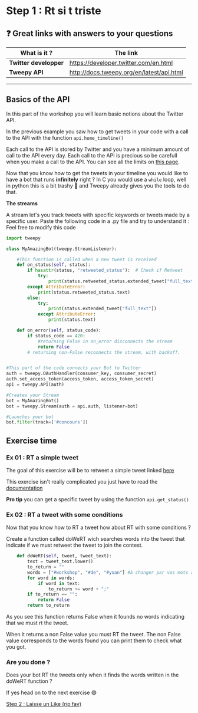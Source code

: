 # Step 1 : Rt si t triste

## :question: Great links with answers to your questions
What is it ? | The link
-------------|---------
**Twitter developper**|https://developer.twitter.com/en.html
**Tweepy API**|http://docs.tweepy.org/en/latest/api.html
---

## Basics of the API
In this part of the workshop you will learn basic notions about the Twitter API.

In the previous example you saw how to get tweets in your code with a call to the API with the function ```api.home_timeline()```

Each call to the API is stored by Twitter and you have a minimum amount of call to the API every day.
Each call to the API is precious so be carefull when you make a call to the API. You can see all the limits on [this page](https://developer.twitter.com/en/docs/basics/rate-limits).

Now that you know how to get the tweets in your timeline you would like to have a bot that runs **infinitely** right ?
In C you would use a ```while``` loop, well in python this is a bit trashy :poop: and Tweepy already gives you the tools to do that.

**The streams** 

A stream let's you track tweets with specific keywords or tweets made by a specific user.
Paste the following code in a .py file and try to understand it :
Feel free to modify this code

```python
import tweepy

class MyAmazingBot(tweepy.StreamListener):

    #This function is called when a new tweet is received
    def on_status(self, status):
        if hasattr(status, "retweeted_status"):  # Check if Retweet
            try:
                print(status.retweeted_status.extended_tweet["full_text"])
        except AttributeError:
            print(status.retweeted_status.text)
        else:
            try:
                print(status.extended_tweet["full_text"])
            except AttributeError:
                print(status.text)

    def on_error(self, status_code):
        if status_code == 420:
            #returning False in on_error disconnects the stream
            return False
        # returning non-False reconnects the stream, with backoff.


#This part of the code connects your Bot to Twitter
auth = tweepy.OAuthHandler(consumer_key, consumer_secret)
auth.set_access_token(access_token, access_token_secret)
api = tweepy.API(auth)

#Creates your Stream
bot = MyAmazingBot()
bot = tweepy.Stream(auth = api.auth, listener=bot)

#Launches your bot
bot.filter(track=['#concours'])
```
## Exercise time

### Ex 01 : RT a simple tweet

The goal of this exercise will be to retweet a simple tweet linked [here](https://twitter.com/AlderiateTV/status/1229424056451182594)

This exercise isn't really complicated you just have to read the [documentation](http://docs.tweepy.org/en/latest/api.html)

**Pro tip** you can get a specific tweet by using the function ```api.get_status()```

### Ex 02 : RT a tweet with some conditions

Now that you know how to RT a tweet how about RT with some conditions ?

Create a function called doWeRT wich searches words into the tweet that indicate if we must retweet the tweet to join the contest.

```python
    def doWeRT(self, tweet, tweet_text):
        text = tweet_text.lower()
        to_return = ""
        words = ["#workshop", "#de", "#yoan"] #à changer par vos mots à vous :)
        for word in words:
            if word in text:
                to_return += word + ";"
        if to_return == "":
            return False
        return to_return
```
As you see this function returns False when it founds no words indicating that we must rt the tweet.

When it returns a non False value you must RT the tweet. The non False value corresponds to the words found you can print them to check what you got.

### Are you done ?

Does your bot RT the tweets only when it finds the words written in the doWeRT function ?

If yes head on to the next exercise :smile:

[Step 2 : Laisse un Like (rip fav)](Step2.md)
